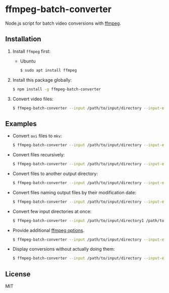 # ffmpeg-batch-converter

Node.js script for batch video conversions with [ffmpeg](https://www.ffmpeg.org/).

## Installation

1. Install `ffmpeg` first:

    - Ubuntu
    
        ```bash
        $ sudo apt install ffmpeg
        ```

2. Install this package globally:

    ```bash
    $ npm install -g ffmpeg-batch-converter
    ```

3. Convert video files:

    ```bash
    $ ffmpeg-batch-converter --input /path/to/input/directory --input-extension avi --output-extension mkv
    ```

## Examples

- Convert `avi` files to `mkv`:

    ```bash
    $ ffmpeg-batch-converter --input /path/to/input/directory --input-extension avi --output-extension mkv
    ```
  
- Convert files recursively:

    ```bash
    $ ffmpeg-batch-converter --input /path/to/input/directory --input-extension avi --output-extension mkv --recursive
    ```
  
- Convert files to another output directory:

    ```bash
    $ ffmpeg-batch-converter --input /path/to/input/directory --input-extension avi --output-extension mkv --output /path/to/output/directory
    ```
  
- Convert files naming output files by their modification date:

    ```bash
    $ ffmpeg-batch-converter --input /path/to/input/directory --input-extension avi --output-extension mkv --output-naming date
    ```
  
- Convert few input directories at once:

    ```bash
    $ ffmpeg-batch-converter --input /path/to/input/directory1 /path/to/input/directory2 --input-extension avi --output-extension mkv
    ```
  
- Provide additional [ffmpeg options](https://www.ffmpeg.org/ffmpeg.html).

    ```bash
    $ ffmpeg-batch-converter --input /path/to/input/directory --input-extension avi --output-extension mkv --ffmpeg-args="-r 25 -b:v 6000k -b:a 192k"
    ```

- Display conversions without actually doing them:

    ```bash
    $ ffmpeg-batch-converter --input /path/to/input/directory --input-extension avi --output-extension mkv --dry
    ```
  
## License

MIT
